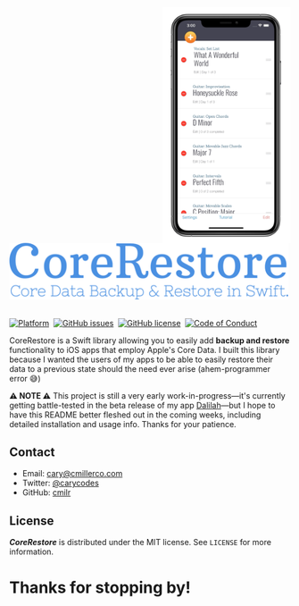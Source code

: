 <img src="Images/core-restore-demo-v2.gif" width="230" align="right" title="Core Data Backup and Restore in Swift for iOS"><img src="Images/core-restore.png" width="500" title="Core Data Backup and Restore in Swift for iOS"><br><br>
<!--
Badges
-->
[![Platform][mlw-badge]][repo]&nbsp;
[![GitHub issues][issues-badge]][issues]&nbsp;
[![GitHub license][license-badge]][license]&nbsp;
[![Code of Conduct][coc-badge]][coc]&nbsp;

<!--
Badge References
-->
[mlw-badge]:https://img.shields.io/badge/platform-iOS-8056d5.svg?style=for-the-badge&logo=apple&logoColor=white
[issues-badge]:https://img.shields.io/github/issues/cmilr/core-restore.svg?style=for-the-badge&logo=github&logoColor=white
[license-badge]:https://img.shields.io/github/license/cmilr/core-restore.svg?style=for-the-badge
[coc-badge]:https://img.shields.io/badge/code%20of-conduct-ff69b4.svg?style=for-the-badge

<!--
URL References
-->
[repo]:https://github.com/cmilr/core-restore
[issues]:https://github.com/cmilr/core-restore/issues
[license]:https://github.com/cmilr/core-restore/blob/master/LICENSE
[coc]:https://github.com/cmilr/core-restore/blob/master/CODE_OF_CONDUCT.md

CoreRestore is a Swift library allowing you to easily add **backup and restore** functionality to iOS apps that employ Apple's Core Data. I built this library because I wanted the users of my apps to be able to easily restore their data to a previous state should the need ever arise (ahem-programmer error 😅)

**⚠️ NOTE ⚠️** This project is still a very early work-in-progress—it's currently getting battle-tested in the beta release of my app [Dalilah](https://cmillerco.com/dalilah)—but I hope to have this README better fleshed out in the coming weeks, including detailed installation and usage info. Thanks for your patience.

## Contact
- Email: cary@cmillerco.com
- Twitter: [@carycodes](https://twitter.com/carycodes)
- GitHub: [cmilr](https://github.com/cmilr/)

## License
***CoreRestore*** is distributed under the MIT license. See ``LICENSE`` for more information.

# Thanks for stopping by!
